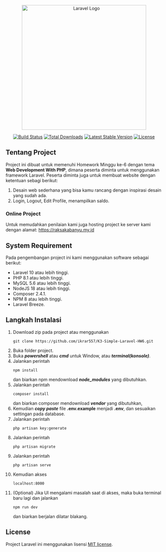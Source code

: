 <p align="center"><a href="https://laravel.com" target="_blank"><img src="https://raw.githubusercontent.com/laravel/art/master/logo-lockup/5%20SVG/2%20CMYK/1%20Full%20Color/laravel-logolockup-cmyk-red.svg" width="400" alt="Laravel Logo"></a></p>

<p align="center">
<a href="https://github.com/laravel/framework/actions"><img src="https://github.com/laravel/framework/workflows/tests/badge.svg" alt="Build Status"></a>
<a href="https://packagist.org/packages/laravel/framework"><img src="https://img.shields.io/packagist/dt/laravel/framework" alt="Total Downloads"></a>
<a href="https://packagist.org/packages/laravel/framework"><img src="https://img.shields.io/packagist/v/laravel/framework" alt="Latest Stable Version"></a>
<a href="https://packagist.org/packages/laravel/framework"><img src="https://img.shields.io/packagist/l/laravel/framework" alt="License"></a>
</p>

## Tentang Project

Project ini dibuat untuk memenuhi Homework Minggu ke-6 dengan tema **Web Development With PHP**, dimana peserta diminta untuk menggunakan framework Laravel. Peserta diminta juga untuk membuat website dengan ketentuan sebagi berikut:
1. Desain web sederhana yang bisa kamu rancang dengan inspirasi desain yang sudah ada.
2. Login, Logout, Edit Profile, menampilkan saldo.

### Online Project
Untuk memudahkan penilaian kami juga hosting project ke server kami dengan alamat:
https://raksakabanyu.my.id

## System Requirement

Pada pengembangan project ini kami menggunakan software sebagai berikut:
- Laravel 10 atau lebih tinggi.
- PHP 8.1 atau lebih tinggi.
- MySQL 5.6 atau lebih tinggi.
- NodeJS 18 atau lebih tinggi.
- Composer 2.4.1.
- NPM 8 atau lebih tinggi.
- Laravel Breeze.

## Langkah Instalasi

1. Download zip pada project atau menggunakan
   ```
   git clone https://github.com/ikrar557/K3-Simple-Laravel-HW6.git
   ```
3. Buka folder project.
4. Buka _**powershell**_ atau _**cmd**_ untuk Window, atau _**terminal(konsole)**_.
5. Jalankan perintah
    ```
    npm install
    ```
   dan biarkan npm mendownload _**node_modules**_ yang dibutuhkan.
7. Jalankan perintah
   ```
   composer install
   ```
   dan biarkan composer mendownload _**vendor**_ yang dibutuhkan,
9. Kemudian _**copy paste**_ file **.env.example** menjadi **.env**, dan sesuaikan settingan pada database.
10. Jalankan perintah
    ```
    php artisan key:generate
    ```
12. Jalankan perintah
    ```
    php artisan migrate
    ```
14. Jalankan perintah
    ```
    php artisan serve
    ```
16. Kemudian akses
    ```
    localhost:8000
    ```
10. (Optional) Jika UI mengalami masalah saat di akses, maka buka terminal baru lagi dan jalankan
    ```
    npm run dev
    ```
    dan biarkan berjalan dilatar blakang.


## License

Project Laravel ini menggunakan lisensi [MIT license](https://opensource.org/licenses/MIT).

